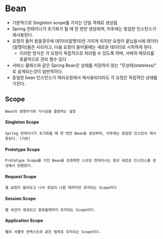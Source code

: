 # Bean
 * 기본적으로 Singleton scope를 가지는 단일 객체로 생성됨
 * Spring 컨테이너가 초기화가 될 때 한 번만 생성되며, 이후에는 동일한 인스턴스가 재사용된다.
* 요청이 들어 왔을경우에 데이터(알맹이)만 가지게 되지만 요청이 끝났을시에 데이터(알맹이)들은 사라지고, 다음 요청이 들어올때는 새로운 데이터로 시작하게 된다.
	* 이러한 방식은 각 요청이 독립적으로 처리될 수 있도록 하며, 서버의 메모리를 효율적으로 관리 할수 있다
* 서비스 클래스와 같은 Spring Bean은 상태를 저장하지 않는 "무상태(stateless)" 로 설계되는것이 일반적이다.
* 동일한 bean 인스턴스가 여러요청에서 재사용되더라도 각 요청은 독립적인 상태를 가진다.

## Scope
	Bean의 생명주기와 가시성을 결정하는 설정
#### Singleton Scope
	Spring 컨테이너가 초기화될 때 한 번만 Bean을 생성하며, 이후에는 동일한 인스턴슥 재사용된다. (기본)
#### Prototype Scope
	Prototype Scope를 가진 Bean을 조회하면 스프링 컨테이너는 항상 새로운 인스턴스를 생성해서 반환한다.
#### Request Scope 
	웹 요청이 들어오고 나서 응답이 나갈 때까지만 유지되는 Scope이다
#### Session Scope
	웹 세션이 생성되고 종료될때까지 유지되는 Scope이다.
#### Application Scope
	웹의 서블릿 컨텍스트와 같은 범위로 유지되는 Scope이다.
	



